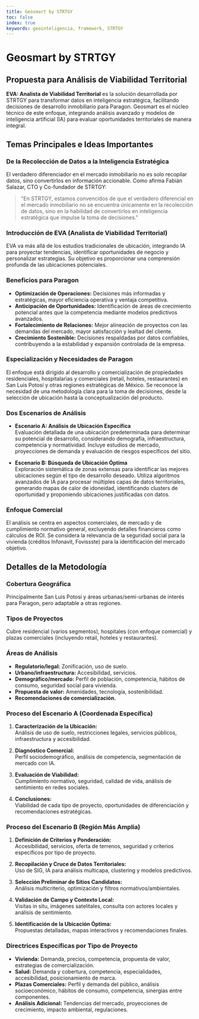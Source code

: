 ```yaml
---
title: Geosmart by STRTGY
toc: false
index: true
keywords: geointeligencia, framework, STRTGY
---
```


# Geosmart by STRTGY

## Propuesta para Análisis de Viabilidad Territorial

**EVA: Analista de Viabilidad Territorial** es la solución desarrollada por STRTGY para transformar datos en inteligencia estratégica, facilitando decisiones de desarrollo inmobiliario para Paragon. Geosmart es el núcleo técnico de este enfoque, integrando análisis avanzado y modelos de inteligencia artificial (IA) para evaluar oportunidades territoriales de manera integral.

## Temas Principales e Ideas Importantes

### De la Recolección de Datos a la Inteligencia Estratégica

El verdadero diferenciador en el mercado inmobiliario no es solo recopilar datos, sino convertirlos en información accionable. Como afirma Fabián Salazar, CTO y Co-fundador de STRTGY:

> "En STRTGY, estamos convencidos de que el verdadero diferencial en el mercado inmobiliario no se encuentra únicamente en la recolección de datos, sino en la habilidad de convertirlos en inteligencia estratégica que impulse la toma de decisiones."

### Introducción de EVA (Analista de Viabilidad Territorial)

EVA va más allá de los estudios tradicionales de ubicación, integrando IA para proyectar tendencias, identificar oportunidades de negocio y personalizar estrategias. Su objetivo es proporcionar una comprensión profunda de las ubicaciones potenciales.

### Beneficios para Paragon

- **Optimización de Operaciones:** Decisiones más informadas y estratégicas, mayor eficiencia operativa y ventaja competitiva.
- **Anticipación de Oportunidades:** Identificación de áreas de crecimiento potencial antes que la competencia mediante modelos predictivos avanzados.
- **Fortalecimiento de Relaciones:** Mejor alineación de proyectos con las demandas del mercado, mayor satisfacción y lealtad del cliente.
- **Crecimiento Sostenible:** Decisiones respaldadas por datos confiables, contribuyendo a la estabilidad y expansión controlada de la empresa.

### Especialización y Necesidades de Paragon

El enfoque está dirigido al desarrollo y comercialización de propiedades residenciales, hospitalarias y comerciales (retail, hoteles, restaurantes) en San Luis Potosí y otras regiones estratégicas de México. Se reconoce la necesidad de una metodología clara para la toma de decisiones, desde la selección de ubicación hasta la conceptualización del producto.

### Dos Escenarios de Análisis

- **Escenario A: Análisis de Ubicación Específica**  
  Evaluación detallada de una ubicación predeterminada para determinar su potencial de desarrollo, considerando demografía, infraestructura, competencia y normatividad. Incluye estudios de mercado, proyecciones de demanda y evaluación de riesgos específicos del sitio.

- **Escenario B: Búsqueda de Ubicación Óptima**  
  Exploración sistemática de zonas extensas para identificar las mejores ubicaciones según el tipo de desarrollo deseado. Utiliza algoritmos avanzados de IA para procesar múltiples capas de datos territoriales, generando mapas de calor de idoneidad, identificando clusters de oportunidad y proponiendo ubicaciones justificadas con datos.

### Enfoque Comercial

El análisis se centra en aspectos comerciales, de mercado y de cumplimiento normativo general, excluyendo detalles financieros como cálculos de ROI. Se considera la relevancia de la seguridad social para la vivienda (créditos Infonavit, Fovissste) para la identificación del mercado objetivo.

## Detalles de la Metodología

### Cobertura Geográfica

Principalmente San Luis Potosí y áreas urbanas/semi-urbanas de interés para Paragon, pero adaptable a otras regiones.

### Tipos de Proyectos

Cubre residencial (varios segmentos), hospitales (con enfoque comercial) y plazas comerciales (incluyendo retail, hoteles y restaurantes).

### Áreas de Análisis

- **Regulatorio/legal:** Zonificación, uso de suelo.
- **Urbano/infraestructura:** Accesibilidad, servicios.
- **Demográfico/mercado:** Perfil de población, competencia, hábitos de consumo, seguridad social para vivienda.
- **Propuesta de valor:** Amenidades, tecnología, sostenibilidad.
- **Recomendaciones de comercialización.**

### Proceso del Escenario A (Coordenada Específica)

1. **Caracterización de la Ubicación:**  
   Análisis de uso de suelo, restricciones legales, servicios públicos, infraestructura y accesibilidad.

2. **Diagnóstico Comercial:**  
   Perfil sociodemográfico, análisis de competencia, segmentación de mercado con IA.

3. **Evaluación de Viabilidad:**  
   Cumplimiento normativo, seguridad, calidad de vida, análisis de sentimiento en redes sociales.

4. **Conclusiones:**  
   Viabilidad de cada tipo de proyecto, oportunidades de diferenciación y recomendaciones estratégicas.

### Proceso del Escenario B (Región Más Amplia)

1. **Definición de Criterios y Ponderación:**  
   Accesibilidad, servicios, oferta de terrenos, seguridad y criterios específicos por tipo de proyecto.

2. **Recopilación y Cruce de Datos Territoriales:**  
   Uso de SIG, IA para análisis multicapa, clustering y modelos predictivos.

3. **Selección Preliminar de Sitios Candidatos:**  
   Análisis multicriterio, optimización y filtros normativos/ambientales.

4. **Validación de Campo y Contexto Local:**  
   Visitas in situ, imágenes satelitales, consulta con actores locales y análisis de sentimiento.

5. **Identificación de la Ubicación Óptima:**  
   Propuestas detalladas, mapas interactivos y recomendaciones finales.

### Directrices Específicas por Tipo de Proyecto

- **Vivienda:** Demanda, precios, competencia, propuesta de valor, estrategias de comercialización.
- **Salud:** Demanda y cobertura, competencia, especialidades, accesibilidad, posicionamiento de marca.
- **Plazas Comerciales:** Perfil y demanda del público, análisis socioeconómico, hábitos de consumo, competencia, sinergias entre componentes.
- **Análisis Adicional:** Tendencias del mercado, proyecciones de crecimiento, impacto ambiental, regulaciones.

